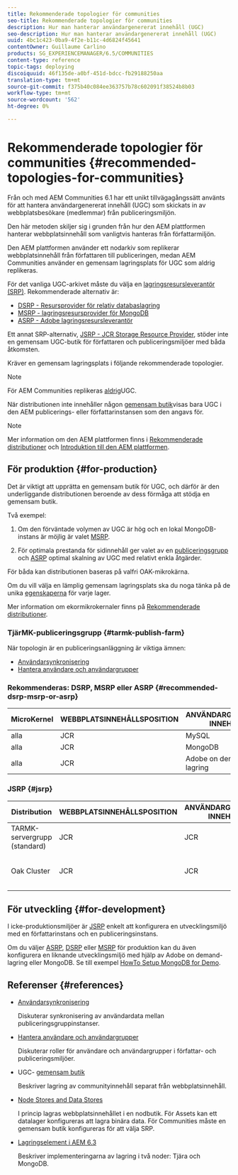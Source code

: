 ```yaml
---
title: Rekommenderade topologier för communities
seo-title: Rekommenderade topologier för communities
description: Hur man hanterar användargenererat innehåll (UGC)
seo-description: Hur man hanterar användargenererat innehåll (UGC)
uuid: 4bc1c423-0ba9-4f2e-b11c-4d6824f45641
contentOwner: Guillaume Carlino
products: SG_EXPERIENCEMANAGER/6.5/COMMUNITIES
content-type: reference
topic-tags: deploying
discoiquuid: 46f135de-a0bf-451d-bdcc-fb29188250aa
translation-type: tm+mt
source-git-commit: f375b40c084ee363757b78c602091f38524b8b03
workflow-type: tm+mt
source-wordcount: '562'
ht-degree: 0%

---
```



# Rekommenderade topologier för communities {#recommended-topologies-for-communities}

Från och med AEM Communities 6.1 har ett unikt tillvägagångssätt använts för att hantera användargenererat innehåll (UGC) som skickats in av webbplatsbesökare (medlemmar) från publiceringsmiljön.

Den här metoden skiljer sig i grunden från hur den AEM plattformen hanterar webbplatsinnehåll som vanligtvis hanteras från författarmiljön.

Den AEM plattformen använder ett nodarkiv som replikerar webbplatsinnehåll från författaren till publiceringen, medan AEM Communities använder en gemensam lagringsplats för UGC som aldrig replikeras.

För det vanliga UGC-arkivet måste du välja en [lagringsresursleverantör (SRP)](working-with-srp.md). Rekommenderade alternativ är:

* [DSRP - Resursprovider för relativ databaslagring](dsrp.md)
* [MSRP - lagringsresursprovider för MongoDB](msrp.md)
* [ASRP - Adobe lagringsresursleverantör](asrp.md)

Ett annat SRP-alternativ, [JSRP - JCR Storage Resource Provider](jsrp.md), stöder inte en gemensam UGC-butik för författaren och publiceringsmiljöer med båda åtkomsten.

Kräver en gemensam lagringsplats i följande rekommenderade topologier.

>[!NOTE]
>
>För AEM Communities replikeras [aldrig](working-with-srp.md#ugc-never-replicated)UGC.
>
>När distributionen inte innehåller någon [gemensam butik](working-with-srp.md)visas bara UGC i den AEM publicerings- eller författarinstansen som den angavs för.


>[!NOTE]
>
>Mer information om den AEM plattformen finns i [Rekommenderade distributioner](../../help/sites-deploying/recommended-deploys.md) och [Introduktion till den AEM plattformen](../../help/sites-deploying/data-store-config.md).

## För produktion {#for-production}

Det är viktigt att upprätta en gemensam butik för UGC, och därför är den underliggande distributionen beroende av dess förmåga att stödja en gemensam butik.

Två exempel:

1. Om den förväntade volymen av UGC är hög och en lokal MongoDB-instans är möjlig är valet [MSRP](msrp.md).

1. För optimala prestanda för sidinnehåll ger valet av en [publiceringsgrupp](../../help/sites-deploying/recommended-deploys.md#tarmk-farm) och [ASRP](asrp.md) optimal skalning av UGC med relativt enkla åtgärder.

För båda kan distributionen baseras på valfri OAK-mikrokärna.

Om du vill välja en lämplig gemensam lagringsplats ska du noga tänka på de unika [egenskaperna](working-with-srp.md#characteristics-of-srp-options) för varje lager.

Mer information om ekormikrokernaler finns på [Rekommenderade distributioner](../../help/sites-deploying/recommended-deploys.md).

### TjärMK-publiceringsgrupp {#tarmk-publish-farm}

När topologin är en publiceringsanläggning är viktiga ämnen:

* [Användarsynkronisering](sync.md)
* [Hantera användare och användargrupper](users.md)

### Rekommenderas: DSRP, MSRP eller ASRP {#recommended-dsrp-msrp-or-asrp}

| MicroKernel | WEBBPLATSINNEHÅLLSPOSITION | ANVÄNDARGENERERAT INNEHÅLL | LAGRINGSRESURSANORDNARE | VANLIG FÖRVARING |
|-------------|------------------------|----------------------------------|---------------------------|---------------|
| alla | JCR | MySQL | DSRP | Ja |
| alla | JCR | MongoDB | MSRP | Ja |
| alla | JCR | Adobe on demand-lagring | ASRP | Ja |

### JSRP {#jsrp}


| Distribution | WEBBPLATSINNEHÅLLSPOSITION | ANVÄNDARGENERERAT INNEHÅLL | LAGRINGSRESURSANORDNARE | VANLIG FÖRVARING |
|----------------------|------------------------|----------------------------------|---------------------------|---------------------------------|
| TARMK-servergrupp (standard) | JCR | JCR | JSRP | Nej |
| Oak Cluster | JCR | JCR | JSRP | Yesfor publish environment only |

## För utveckling {#for-development}

I icke-produktionsmiljöer är [JSRP](jsrp.md) enkelt att konfigurera en utvecklingsmiljö med en författarinstans och en publiceringsinstans.

Om du väljer [ASRP](asrp.md), [DSRP](dsrp.md) eller [MSRP](msrp.md) för produktion kan du även konfigurera en liknande utvecklingsmiljö med hjälp av Adobe on demand-lagring eller MongoDB. Se till exempel [HowTo Setup MongoDB for Demo](demo-mongo.md).

## Referenser {#references}

* [Användarsynkronisering](sync.md)

   Diskuterar synkronisering av användardata mellan publiceringsgruppinstanser.

* [Hantera användare och användargrupper](users.md)

   Diskuterar roller för användare och användargrupper i författar- och publiceringsmiljöer.

* UGC- [gemensam butik](working-with-srp.md)

   Beskriver lagring av communityinnehåll separat från webbplatsinnehåll.

* [Node Stores and Data Stores](../../help/sites-deploying/data-store-config.md)

   I princip lagras webbplatsinnehållet i en nodbutik. För Assets kan ett datalager konfigureras att lagra binära data. För Communities måste en gemensam butik konfigureras för att välja SRP.

* [Lagringselement i AEM 6.3](../../help/sites-deploying/storage-elements-in-aem-6.md)

   Beskriver implementeringarna av lagring i två noder: Tjära och MongoDB.
